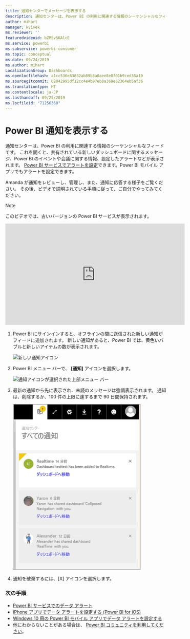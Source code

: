 ```yaml
---
title: 通知センターでメッセージを表示する
description: 通知センターは、Power BI の利用に関連する情報のシーケンシャルなフィードです。
author: mihart
manager: kvivek
ms.reviewer: ''
featuredvideoid: bZMSv5KAlcE
ms.service: powerbi
ms.subservice: powerbi-consumer
ms.topic: conceptual
ms.date: 09/24/2019
ms.author: mihart
LocalizationGroup: Dashboards
ms.openlocfilehash: a1cc536e83832ab89b8a0aee8e8f01b9ced35a10
ms.sourcegitcommit: 02042995df12cc4e4b97eb8a369e62364eb5af36
ms.translationtype: HT
ms.contentlocale: ja-JP
ms.lasthandoff: 09/25/2019
ms.locfileid: "71256360"
---
```

# <a name="view-power-bi-notifications"></a>Power BI 通知を表示する
通知センターは、Power BI の利用に関連する情報のシーケンシャルなフィードです。 これを開くと、共有されている新しいダッシュボードに関するメッセージ、Power BI のイベントや会議に関する情報、設定したアラートなどが表示されます。 [Power BI サービスでアラートを設定](end-user-alerts.md)できます。Power BI モバイル アプリでもアラートを設定できます。

Amanda が通知をレビューし、管理し、また、通知に応答する様子をご覧ください。 その後、ビデオで説明されている手順に従って、ご自分でやってみてください。    

> [!NOTE]
> このビデオでは、古いバージョンの Power BI サービスが表示されます。 

<iframe width="560" height="315" src="https://www.youtube.com/embed/bZMSv5KAlcE" frameborder="0" allowfullscreen></iframe>


1. Power BI にサインインすると、オフラインの間に送信された新しい通知がフィードに追加されます。 新しい通知があると、Power BI では、黄色いバブルと新しいアイテムの数が表示されます。
   
   ![新しい通知アイコン](./media/end-user-notification-center/power-bi-new-notification.png)
2. Power BI メニュー バーで、 **[通知]** アイコンを選択します。
   
   ![通知アイコンが選択された上部メニュー バー](./media/end-user-notification-center/power-bi-notifications-icon.png)
3. 最新の通知から先に表示され、未読のメッセージは強調表示されます。 通知は、削除するか、100 件の上限に達するまで 90 日間保持されます。
   
   ![通知センター](./media/end-user-notification-center/power-bi-notification-center.png)
4. 通知を破棄するには、[X] アイコンを選択します。

### <a name="next-steps"></a>次の手順
* [Power BI サービスでのデータ アラート](end-user-alerts.md)
* [iPhone アプリでデータ アラートを設定する (Power BI for iOS)](mobile/mobile-set-data-alerts-in-the-mobile-apps.md)
* [Windows 10 用の Power BI モバイル アプリでデータ アラートを設定する](mobile/mobile-set-data-alerts-in-the-mobile-apps.md)
* 他にわからないことがある場合は、 [Power BI コミュニティを利用してください](http://community.powerbi.com/)。

